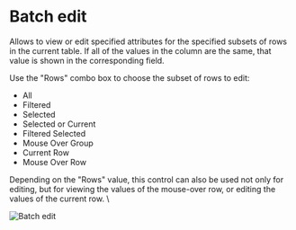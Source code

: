 <!-- TITLE: Batch edit -->
<!-- SUBTITLE: -->

# Batch edit

Allows to view or edit specified attributes for the specified subsets of rows in the current table.
If all of the values in the column are the same, that value is shown in the corresponding field.

Use the "Rows" combo box to choose the subset of rows to edit:
* All
* Filtered
* Selected
* Selected or Current
* Filtered Selected
* Mouse Over Group
* Current Row
* Mouse Over Row

Depending on the "Rows" value, this control can also be used not only for editing, 
but for viewing the values of the mouse-over row, or editing the values of the current row. \

![Batch edit](../uploads/gifs/batch-edit.gif "Batch edit")